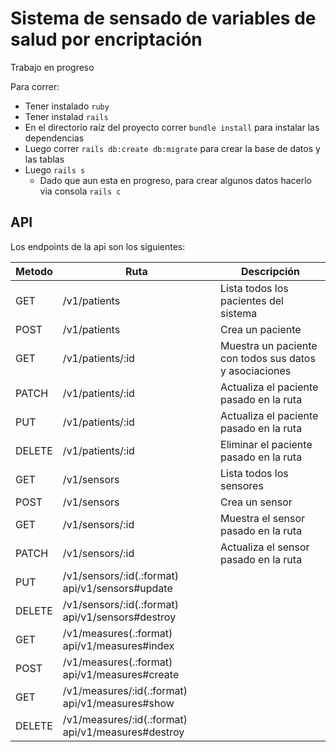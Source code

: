 # Sistema de sensado de variables de salud por encriptación

Trabajo en progreso

Para correr:
  * Tener instalado `ruby`
  * Tener instalad `rails`
  * En el directorio raíz del proyecto correr `bundle install` para instalar las dependencias
  * Luego correr `rails db:create db:migrate` para crear la base de datos y las tablas
  * Luego `rails s`
    * Dado que aun esta en progreso, para crear algunos datos hacerlo via consola `rails c`

## API

Los endpoints de la api son los siguientes:

Metodo|Ruta|Descripción
------|----|-----------
GET   |/v1/patients|Lista todos los pacientes del sistema
POST  |/v1/patients|Crea un paciente
GET   |/v1/patients/:id|Muestra un paciente con todos sus datos y asociaciones
PATCH |/v1/patients/:id|Actualiza el paciente pasado en la ruta
PUT   |/v1/patients/:id|Actualiza el paciente pasado en la ruta
DELETE|/v1/patients/:id|Eliminar el paciente pasado en la ruta
GET   |/v1/sensors|Lista todos los sensores
POST  |/v1/sensors|Crea un sensor
GET   |/v1/sensors/:id|Muestra el sensor pasado en la ruta
PATCH |/v1/sensors/:id|Actualiza el sensor pasado en la ruta
PUT   |/v1/sensors/:id(.:format)       api/v1/sensors#update
DELETE|/v1/sensors/:id(.:format)       api/v1/sensors#destroy
GET   |/v1/measures(.:format)          api/v1/measures#index
POST  |/v1/measures(.:format)          api/v1/measures#create
GET   |/v1/measures/:id(.:format)      api/v1/measures#show
DELETE|/v1/measures/:id(.:format)      api/v1/measures#destroy